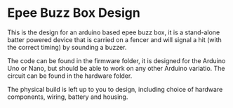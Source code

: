 # Epee Buzz Box Design

This is the design for an arduino based epee buzz box, it is a stand-alone batter powered device that is carried on a fencer and will signal a hit (with the correct timing) by sounding a buzzer.

The code can be found in the firmware folder, it is designed for the Arduino Uno or Nano, but should be able to work on any other Arduino variatio. The circuit can be found in the hardware folder.

The physical build is left up to you to design, including choice of hardware components, wiring, battery and housing.

